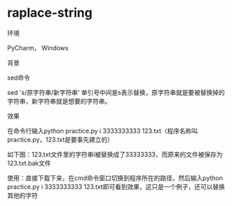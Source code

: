 # raplace-string

环境

PyCharm， Windows

 

背景

sed命令

sed 's/原字符串/新字符串'
单引号中间是s表示替换，原字符串就是要被替换掉的字符串，新字符串就是想要的字符串。

 

效果

在命令行输入python  practice.py i  3333333333  123.txt（程序名称叫practice.py，123.txt是要事先建立的）

如下图：123.txt文件里的字符串i被替换成了33333333，而原来的文件被保存为123.txt.bak文件



使用：直接下载下来，在cmd命令窗口切换到程序所在的路径，然后输入python  practice.py i  3333333333  123.txt即可看到效果，这只是一个例子，还可以替换其他的字符


 
